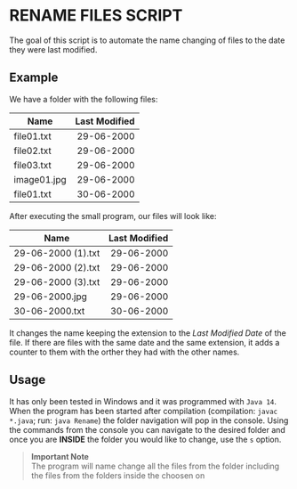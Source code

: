 # RENAME FILES SCRIPT
The goal of this script is to automate the name changing of files to the date they were last modified.

## Example
We have a folder with the following files: 

| Name        | Last Modified |
| ----------- | ------------: |
| file01.txt  |    29-06-2000 |
| file02.txt  |    29-06-2000 |
| file03.txt  |    29-06-2000 |
| image01.jpg |    29-06-2000 |
| file01.txt  |    30-06-2000 |

After executing the small program, our files will look like:

| Name               | Last Modified |
| ------------------ | ------------: |
| 29-06-2000 (1).txt |    29-06-2000 |
| 29-06-2000 (2).txt |    29-06-2000 |
| 29-06-2000 (3).txt |    29-06-2000 |
| 29-06-2000.jpg     |    29-06-2000 |
| 30-06-2000.txt     |    30-06-2000 |

It changes the name keeping the extension to the _Last Modified Date_ of the file. If there are files with the same date and the same extension, it adds a counter to them with the orther they had with the other names.

## Usage
It has only been tested in Windows and it was programmed with `Java 14`. 
When the program has been started after compilation (compilation: `javac *.java`; run: `java Rename`) the folder navigation will pop in the console. Using the commands from the console you can navigate to the desired folder and once you are __INSIDE__ the folder you would like to change, use the `s` option.

> __Important Note__  
> The program will name change all the files from the folder including the files from the folders inside the choosen on